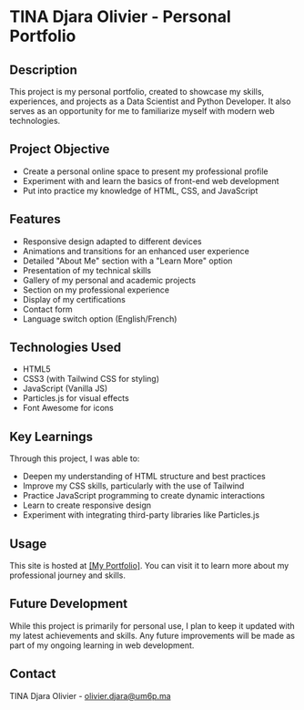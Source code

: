 # TINA Djara Olivier - Personal Portfolio

## Description
This project is my personal portfolio, created to showcase my skills, experiences, and projects as a Data Scientist and Python Developer. It also serves as an opportunity for me to familiarize myself with modern web technologies.

## Project Objective
- Create a personal online space to present my professional profile
- Experiment with and learn the basics of front-end web development
- Put into practice my knowledge of HTML, CSS, and JavaScript

## Features
- Responsive design adapted to different devices
- Animations and transitions for an enhanced user experience
- Detailed "About Me" section with a "Learn More" option
- Presentation of my technical skills
- Gallery of my personal and academic projects
- Section on my professional experience
- Display of my certifications
- Contact form
- Language switch option (English/French)

## Technologies Used
- HTML5
- CSS3 (with Tailwind CSS for styling)
- JavaScript (Vanilla JS)
- Particles.js for visual effects
- Font Awesome for icons

## Key Learnings
Through this project, I was able to:
- Deepen my understanding of HTML structure and best practices
- Improve my CSS skills, particularly with the use of Tailwind
- Practice JavaScript programming to create dynamic interactions
- Learn to create responsive design
- Experiment with integrating third-party libraries like Particles.js

## Usage
This site is hosted at [\[My Portfolio\]](https://oliver-tina.netlify.app/). You can visit it to learn more about my professional journey and skills.

## Future Development
While this project is primarily for personal use, I plan to keep it updated with my latest achievements and skills. Any future improvements will be made as part of my ongoing learning in web development.

## Contact
TINA Djara Olivier - [olivier.djara@um6p.ma](mailto:olivier.djara@um6p.ma)
